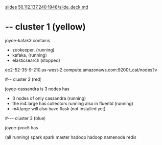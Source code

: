 [slides 50.112.137.240:1948/slide_deck.md](http://50.112.137.240:1948/slide_deck.md)

# -- cluster 1 (yellow)

joyce-kafak3 contains 
- zookeeper, (running)
- kafaka,  (running)
- elasticsearch (stopped)

ec2-52-35-9-210.us-west-2.compute.amazonaws.com:9200/_cat/nodes?v

#-- cluster 2 (red)

joyce-cassandra  is 3 nodes has 

- 3 nodes of only cassandra (running)
- the m4.large has collectors running also in fluentd (running)
- m4.large will also have flask (not installed yet)


#--- cluster 3 (blue)

joyce-proc5 has

(all running)
spark 
spark master
hadoop 
hadoop namenode
redis
